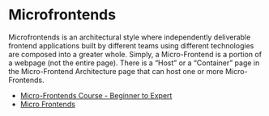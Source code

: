 # Microfrontends

Microfrontends is an architectural style where independently deliverable frontend applications built by different teams using different technologies are composed into a greater whole. Simply, a Micro-Frontend is a portion of a webpage (not the entire page). There is a “Host” or a “Container” page in the Micro-Frontend Architecture page that can host one or more Micro-Frontends.

- [Micro-Frontends Course - Beginner to Expert](https://www.youtube.com/watch?v=lKKsjpH09dU)
- [Micro Frontends](https://micro-frontends.org/)
